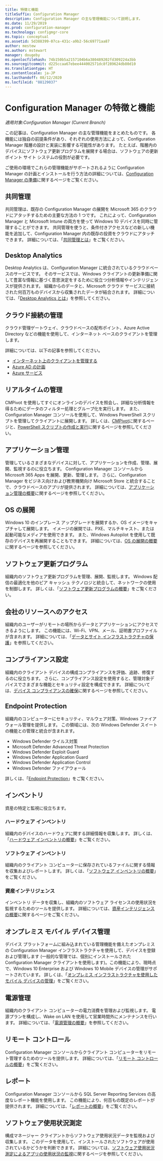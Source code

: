 ```yaml
---
title: 特徴と機能
titleSuffix: Configuration Manager
description: Configuration Manager の主な管理機能について説明します。
ms.date: 11/29/2019
ms.prod: configuration-manager
ms.technology: configmgr-core
ms.topic: conceptual
ms.assetid: 5d388399-07ca-431c-a9b2-56c69771aa87
author: mestew
ms.author: mstewart
manager: dougeby
ms.openlocfilehash: 74b150b5a2157104b6a380489202fd309224a3bb
ms.sourcegitcommit: d225ccaa67ebee444002571dc8f289624db80d10
ms.translationtype: HT
ms.contentlocale: ja-JP
ms.lasthandoff: 08/12/2020
ms.locfileid: "88129037"
---
```

# <a name="features-and-capabilities-of-configuration-manager"></a>Configuration Manager の特徴と機能

*適用対象:Configuration Manager (Current Branch)*

この記事は、Configuration Manager の主な管理機能をまとめたものです。 各機能には独自の前提条件があり、それぞれの使用方法によって、Configuration Manager 階層の設計と実装に影響する可能性があります。 たとえば、階層内のデバイスにソフトウェア更新プログラムを展開する場合は、ソフトウェアの更新ポイント サイト システムの役割が必要です。  

ご使用の環境でこれらの管理機能がサポートされるように Configuration Manager の計画とインストールを行う方法の詳細については、[Configuration Manager の準備](../get-ready.md)に関するページをご覧ください。  

## <a name="co-management"></a>共同管理

共同管理は、既存の Configuration Manager の展開を Microsoft 365 のクラウドにアタッチするための主要な方法の 1 つです。 これによって、Configuration Manager と Microsoft Intune の両方を使って Windows 10 デバイスを同時に管理することができます。 共同管理を使うと、条件付きアクセスなどの新しい機能を追加して、Configuration Manager 内の既存の投資をクラウドにアタッチできます。 詳細については、「[共同管理とは](../../../comanage/overview.md)」をご覧ください。

## <a name="desktop-analytics"></a>Desktop Analytics

Desktop Analytics は、Configuration Manager に統合されているクラウドベースのサービスです。 そのサービスでは、Windows クライアントの更新準備に関して豊富な情報に基づく意思決定をするために役立つ分析情報やインテリジェンスが提供されます。 組織からのデータと、Microsoft クラウド サービスに接続された何百万ものデバイスから収集されたデータが結合されます。 詳細については、「[Desktop Analytics とは](../../../desktop-analytics/overview.md)」を参照してください。

## <a name="cloud-attached-management"></a>クラウド接続の管理

クラウド管理ゲートウェイ、クラウドベースの配布ポイント、Azure Active Directory などの機能を使用して、インターネット ベースのクライアントを管理します。

詳細については、以下の記事を参照してください。

- [インターネット上のクライアントを管理する](../../clients/manage/manage-clients-internet.md)
- [Azure AD の計画](../security/plan-for-security.md#bkmk_planazuread)
- [Azure サービス](../../servers/deploy/configure/azure-services-wizard.md)

## <a name="real-time-management"></a>リアルタイムの管理

CMPivot を使用してすぐにオンラインのデバイスを照会し、詳細な分析情報を得るためにデータのフィルター処理とグループ化を実行します。 また、Configuration Manager コンソールを使用して、Windows PowerShell スクリプトを管理してクライアントに展開します。 詳しくは、[CMPivot](../../servers/manage/cmpivot.md)に関するページと、[PowerShell スクリプトの作成と実行](../../../apps/deploy-use/create-deploy-scripts.md)に関するページを参照してください。

## <a name="application-management"></a>アプリケーション管理

管理しているさまざまなデバイスに対して、アプリケーションを作成、管理、展開、監視するのに役立ちます。 Configuration Manager コンソールから Microsoft 365 Apps を展開、更新、管理します。 さらに、Configuration Manager をビジネス向けおよび教育機関向け Microsoft Store と統合することで、クラウドベースのアプリが提供されます。 詳細については、[アプリケーション管理の概要](../../../apps/understand/introduction-to-application-management.md)に関するページを参照してください。

## <a name="os-deployment"></a>OS の展開

Windows 10 のインプレース アップグレードを展開するか、OS イメージをキャプチャして展開します。 イメージの展開では、PXE、マルチキャスト、または起動可能なメディアを使用できます。 また、Windows Autopilot を使用して既存のデバイスを再展開することもできます。 詳細については、[OS の展開の概要](../../../osd/understand/introduction-to-operating-system-deployment.md)に関するページを参照してください。  

## <a name="software-updates"></a>ソフトウェア更新プログラム

組織内のソフトウェア更新プログラムを管理、展開、監視します。 Windows 配信の最適化を他のピア キャッシュ テクノロジと統合して、ネットワークの使用を制御します。 詳しくは、「[ソフトウェア更新プログラムの概要](../../../sum/understand/software-updates-introduction.md)」をご覧ください。  

## <a name="company-resource-access"></a>会社のリソースへのアクセス

組織内のユーザーがリモートの場所からデータとアプリケーションにアクセスできるようにします。 この機能には、Wi-Fi、VPN、メール、証明書プロファイルが含まれます。 詳細については、「[データとサイト インフラストラクチャの保護](../../../protect/understand/protect-data-and-site-infrastructure.md)」を参照してください。

## <a name="compliance-settings"></a>コンプライアンス設定

組織内のクライアント デバイスの構成コンプライアンスを評価、追跡、修復するのに役立ちます。 さらに、コンプライアンス設定を使用すると、管理対象デバイスでさまざまな機能とセキュリティ設定を構成できます。 詳細については、[デバイス コンプライアンスの確保](../../../compliance/understand/ensure-device-compliance.md)に関するページを参照してください。  

## <a name="endpoint-protection"></a>Endpoint Protection

組織内のコンピューターにセキュリティ、マルウェア対策、Windows ファイアウォール管理を提供します。 この領域には、次の Windows Defender スイートの機能との管理と統合が含まれます。

- Windows Defender ウイルス対策
- Microsoft Defender Advanced Threat Protection
- Windows Defender Exploit Guard
- Windows Defender Application Guard
- Windows Defender Application Control
- Windows Defender ファイアウォール

詳しくは、「[Endpoint Protection](../../../protect/deploy-use/endpoint-protection.md)」をご覧ください。  

## <a name="inventory"></a>インベントリ

資産の特定と監視に役立ちます。

### <a name="hardware-inventory"></a>ハードウェア インベントリ

組織内のデバイスのハードウェアに関する詳細情報を収集します。 詳しくは、「[ハードウェア インベントリの概要](../../clients/manage/inventory/introduction-to-hardware-inventory.md)」をご覧ください。  

### <a name="software-inventory"></a>ソフトウェア インベントリ

組織内のクライアント コンピューターに保存されているファイルに関する情報を収集およびレポートします。 詳しくは、「[ソフトウェア インベントリの概要](../../clients/manage/inventory/introduction-to-software-inventory.md)」をご覧ください。  

### <a name="asset-intelligence"></a>資産インテリジェンス

インベントリ データを収集し、組織内のソフトウェア ライセンスの使用状況を監視するためのツールを提供します。 詳細については、[資産インテリジェンスの概要](../../clients/manage/asset-intelligence/introduction-to-asset-intelligence.md)に関するページをご覧ください。  

## <a name="on-premises-mobile-device-management"></a>オンプレミス モバイル デバイス管理

デバイス プラットフォームに組み込まれている管理機能を備えたオンプレミスの Configuration Manager インフラストラクチャを使用して、デバイスを登録および管理します (一般的な管理では、個別にインストールされた Configuration Manager クライアントを使用します)。この機能により、現時点で、Windows 10 Enterprise および Windows 10 Mobile デバイスの管理がサポートされています。 詳しくは、「[オンプレミス インフラストラクチャを使用したモバイル デバイスの管理](../../../mdm/understand/manage-mobile-devices-with-on-premises-infrastructure.md)」をご覧ください。  

## <a name="power-management"></a>電源管理

組織内のクライアント コンピューターの電力消費を管理および監視します。 電源プランを構成し、Wake on LAN を使用して営業時間外にメンテナンスを行います。 詳細については、「[電源管理の概要](../../clients/manage/power/introduction-to-power-management.md)」を参照してください。  

## <a name="remote-control"></a>リモート コントロール

Configuration Manager コンソールからクライアント コンピューターをリモート管理するためのツールを提供します。 詳細については、「[リモート コントロールの概要](../../clients/manage/remote-control/introduction-to-remote-control.md)」をご覧ください。  

## <a name="reporting"></a>レポート

Configuration Manager コンソールから SQL Server Reporting Services の高度なレポート機能を使用します。 この機能により、何百もの既定のレポートが提供されます。 詳細については、「[レポートの概要](../../servers/manage/introduction-to-reporting.md)」をご覧ください。  

## <a name="software-metering"></a>ソフトウェア使用状況測定

構成マネージャー クライアントからソフトウェア使用状況データを監視および収集します。 このデータを使用して、インストールされたソフトウェアが使用されているかどうかを判断できます。 詳細については、[ソフトウェア使用状況測定によるアプリの使用状況の監視](../../../apps/deploy-use/monitor-app-usage-with-software-metering.md)に関するページを参照してください。  
